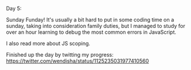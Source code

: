 Day 5:

Sunday Funday! It's usually a bit hard to put in some coding time on a sunday, taking into consideration family duties, but I managed to study for over an hour learning to debug the most common errors in JavaScript.

I also read more about JS scoping.

Finished up the day by twitting my progress: https://twitter.com/wendisha/status/1125235031977410560
